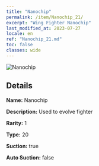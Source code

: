 ```yaml
---
title: "Nanochip"
permalink: /item/Nanochip_21/
excerpt: "Wing Fighter Nanochip"
last_modified_at: 2023-07-27
locale: en
ref: "Nanochip_21.md"
toc: false
classes: wide
---
```



 ![Nanochip](/images/item/Nanochip_p.png)



## Details

 **Name:** Nanochip 

 **Description:** Used to evolve fighter

 **Rarity:** 1 

 **Type:** 20 

 **Suction:** true 

 **Auto Suction:** false 


